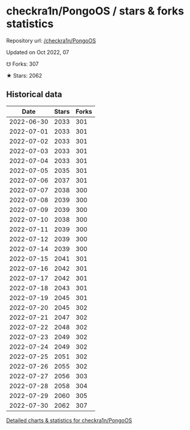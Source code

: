 # checkra1n/PongoOS / stars & forks statistics

Repository url: [/checkra1n/PongoOS](https://github.com/checkra1n/PongoOS)

Updated on Oct 2022, 07

☋ Forks: 307

★ Stars: 2062

## Historical data
| Date | Stars | Forks |
|------|-------|-------|
| 2022-06-30 | 2033 | 301 | 
| 2022-07-01 | 2033 | 301 | 
| 2022-07-02 | 2033 | 301 | 
| 2022-07-03 | 2033 | 301 | 
| 2022-07-04 | 2033 | 301 | 
| 2022-07-05 | 2035 | 301 | 
| 2022-07-06 | 2037 | 301 | 
| 2022-07-07 | 2038 | 300 | 
| 2022-07-08 | 2039 | 300 | 
| 2022-07-09 | 2039 | 300 | 
| 2022-07-10 | 2038 | 300 | 
| 2022-07-11 | 2039 | 300 | 
| 2022-07-12 | 2039 | 300 | 
| 2022-07-14 | 2039 | 300 | 
| 2022-07-15 | 2041 | 301 | 
| 2022-07-16 | 2042 | 301 | 
| 2022-07-17 | 2042 | 301 | 
| 2022-07-18 | 2043 | 301 | 
| 2022-07-19 | 2045 | 301 | 
| 2022-07-20 | 2045 | 302 | 
| 2022-07-21 | 2047 | 302 | 
| 2022-07-22 | 2048 | 302 | 
| 2022-07-23 | 2049 | 302 | 
| 2022-07-24 | 2049 | 302 | 
| 2022-07-25 | 2051 | 302 | 
| 2022-07-26 | 2055 | 302 | 
| 2022-07-27 | 2056 | 303 | 
| 2022-07-28 | 2058 | 304 | 
| 2022-07-29 | 2060 | 305 | 
| 2022-07-30 | 2062 | 307 | 


[Detailed charts & statistics for checkra1n/PongoOS](https://reviewgithub.com/rep/checkra1n/PongoOS)
